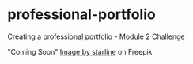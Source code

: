 # professional-portfolio
Creating a professional portfolio - Module 2 Challenge





"Coming Soon" <a href="https://www.freepik.com/free-vector/abstract-grunge-style-coming-soon-with-black-splatter_9504688.htm#query=coming%20soon&position=0&from_view=keyword&track=ais">Image by starline</a> on Freepik

